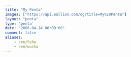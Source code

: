 ```yaml
---
title: "My Penta"
images: ["https://api.eallion.com/og?title=My%20Penta"]
layout: "penta"
type: 'penta'
date: "2006-04-14 00:00:00"
comment: false
aliases:
    - /en/5sha
    - /en/wusha
---
```

